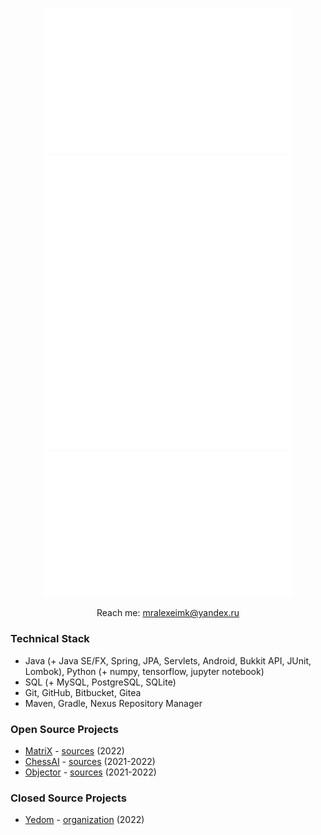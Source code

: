 
<p align='center'>
   <img src="https://raw.githubusercontent.com/MrAlexeiMK/github-stats/master/generated/overview.svg#gh-dark-mode-only" width="400"></img>  
   <img src="https://raw.githubusercontent.com/MrAlexeiMK/github-stats/master/generated/overview.svg#gh-light-mode-only" width="400"></img>  
   <img src="https://raw.githubusercontent.com/MrAlexeiMK/github-stats/master/generated/languages.svg#gh-dark-mode-only" width="400"></img>  
   <img src="https://raw.githubusercontent.com/MrAlexeiMK/github-stats/master/generated/languages.svg#gh-light-mode-only" width="400"></img> 
</p>

<p align='center'>
   Reach me: <a href='mailto:mralexeimk@yandex.ru'>mralexeimk@yandex.ru</a>
</p>

### Technical Stack
*   Java (+ Java SE/FX, Spring, JPA, Servlets, Android, Bukkit API, JUnit, Lombok), Python (+ numpy, tensorflow, jupyter notebook)
*   SQL (+ MySQL, PostgreSQL, SQLite)
*   Git, GitHub, Bitbucket, Gitea
*   Maven, Gradle, Nexus Repository Manager

### Open Source Projects
*   <a href="http://matrixx.online/">MatriX</a> - <a href="https://github.com/MrAlexeiMK/MatriX">sources</a> (2022)
*   <a href="https://github.com/MrAlexeiMK/ChessAI/raw/main/Chess%20by%20MrAlexeiMK.msi">ChessAI</a> - <a href="https://github.com/MrAlexeiMK/ChessAI">sources</a> (2021-2022)
*   <a href="https://github.com/MrAlexeiMK/Objector/raw/main/Objector.jar">Objector</a> - <a href="https://github.com/MrAlexeiMK/Objector">sources</a> (2021-2022)

### Closed Source Projects
*   <a href="https://yedom.ru/">Yedom</a> - <a href="https://github.com/Yedom">organization</a> (2022)
